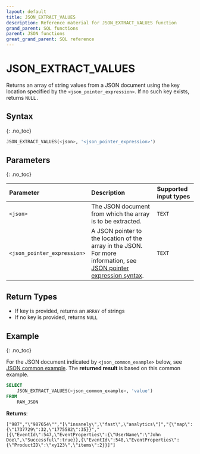 ```yaml
---
layout: default
title: JSON_EXTRACT_VALUES
description: Reference material for JSON_EXTRACT_VALUES function
grand_parent: SQL functions
parent: JSON functions
great_grand_parent: SQL reference
---
```


# JSON_EXTRACT_VALUES

Returns an array of string values from a JSON document using the key location specified by the `<json_pointer_expression>`. If no such key exists, returns `NULL.`

## Syntax
{: .no_toc}

```sql
JSON_EXTRACT_VALUES(<json>, '<json_pointer_expression>')
```

## Parameters
{: .no_toc}

| Parameter                   | Description                                               | Supported input types |
| :--------------------------- | :--------------------------------------------------------- | :----------|
| `<json>`                    | The JSON document from which the array is to be extracted. | `TEXT` |
| `<json_pointer_expression>` | A JSON pointer to the location of the array in the JSON. For more information, see [JSON pointer expression syntax](./index.md#json-pointer-expression-syntax).    | `TEXT` |

## Return Types
* If key is provided, returns an `ARRAY` of strings
* If no key is provided, returns `NULL`

## Example
{: .no_toc}

For the JSON document indicated by `<json_common_example>` below, see [JSON common example](./index.md#json-common-example). The **returned result** is based on this common example.

```sql
SELECT
    JSON_EXTRACT_VALUES(<json_common_example>, 'value')
FROM
    RAW_JSON
```

**Returns**:

`["987","\"987654\"","[\"insanely\",\"fast\",\"analytics\"]","{\"map\":{\"1737729\":32,\"1775582\":35}}","[{\"EventId\":547,\"EventProperties\":{\"UserName\":\"John Doe\",\"Successful\":true}},{\"EventId\":548,\"EventProperties\":{\"ProductID\":\"xy123\",\"items\":2}}]"]`
